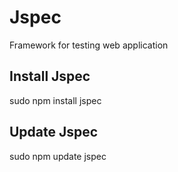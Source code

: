 # Jspec
Framework for testing web application

## Install Jspec
sudo npm install jspec

## Update Jspec
sudo npm update jspec
